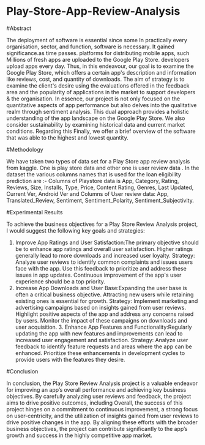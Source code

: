 # Play-Store-App-Review-Analysis

#Abstract 

The deployment of software is essential since some In practically every organisation, sector, and function, software is necessary. It gained significance.as time passes. platforms for distributing mobile apps, such Millions of fresh apps are uploaded to the Google Play Store. developers upload apps every day. Thus, in this endeavour, our goal is to examine the Google Play Store, which offers a certain app's description and information like reviews, cost, and quantity of downloads. The aim of strategy is to examine the client's desire using the evaluations offered in the feedback area and the popularity of applications in the market to support developers & the organisation. In essence, our project is not only focused on the quantitative aspects of app performance but also delves into the qualitative realm through sentiment analysis. This dual approach provides a holistic understanding of the app landscape on the Google Play Store. We also consider sustainability by examining historical data and current market conditions. Regarding this Finally, we offer a brief overview of the software that was able to the highest and lowest quantity.

#Methodology

We have taken two types of data set for a Play Store app review analysis from kaggle. One is   play store data and other one is user review data . In the dataset the various columns names that is used for the loan eligibility prediction are :- Columns of Playstore data is App, Category, Rating, Reviews, Size, Installs, Type, Price, Content Rating, Genres, Last Updated, Current Ver, Android Ver and Columns of User review data: App, Translated_Review, Sentiment, Sentiment_Polarity, Sentiment_Subjectivity.

#Experimental Results 

To achieve the business objectives for a Play Store Review Analysis project, I would suggest the following key goals and strategies:
1. Improve App Ratings and User Satisfaction:The primary objective should be to enhance app ratings and overall user satisfaction. Higher ratings generally lead to more downloads and increased user loyalty. Strategy: Analyze user reviews to identify common complaints and issues users face with the app. Use this feedback to prioritize and address these issues in app updates. Continuous improvement of the app's user experience should be a top priority.
2. Increase App Downloads and User Base:Expanding the user base is often a critical business objective. Attracting new users while retaining existing ones is essential for growth. Strategy: Implement marketing and advertising campaigns based on insights gained from user reviews. Highlight positive aspects of the app and address any concerns raised by users. Monitor the impact of these campaigns on downloads and user acquisition. 3. Enhance App Features and Functionality:Regularly updating the app with new features and improvements can lead to increased user engagement and satisfaction. Strategy: Analyze user feedback to identify feature requests and areas where the app can be enhanced. Prioritize these enhancements in development cycles to provide users with the features they desire.

#Conclusion

In conclusion, the Play Store Review Analysis project is a valuable endeavor for improving an app’s overall performance and achieving key business objectives. By carefully analyzing user reviews and feedback, the project aims to drive positive outcomes, including Overall, the success of this project hinges on a commitment to continuous improvement, a strong focus on user-centricity, and the utilization of insights gained from user reviews to drive positive changes in the app. By aligning these efforts with the broader business objectives, the project can contribute significantly to the app’s growth and success in the highly competitive app market.

